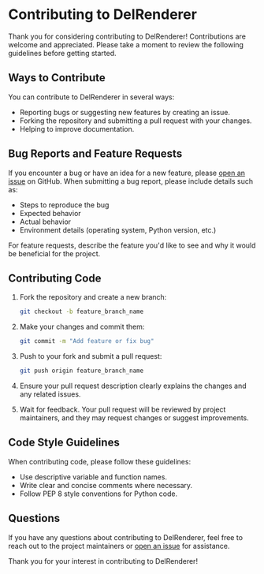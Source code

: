 # Contributing to DelRenderer

Thank you for considering contributing to DelRenderer! Contributions are welcome and appreciated. Please take a moment to review the following guidelines before getting started.

## Ways to Contribute

You can contribute to DelRenderer in several ways:

- Reporting bugs or suggesting new features by creating an issue.
- Forking the repository and submitting a pull request with your changes.
- Helping to improve documentation.

## Bug Reports and Feature Requests

If you encounter a bug or have an idea for a new feature, please [open an issue](https://github.com/D4N1L0200/DelRenderer/issues/new) on GitHub. When submitting a bug report, please include details such as:

- Steps to reproduce the bug
- Expected behavior
- Actual behavior
- Environment details (operating system, Python version, etc.)

For feature requests, describe the feature you'd like to see and why it would be beneficial for the project.

## Contributing Code

1. Fork the repository and create a new branch:
    ```bash
    git checkout -b feature_branch_name
    ```

2. Make your changes and commit them:
    ```bash
    git commit -m "Add feature or fix bug"
    ```

3. Push to your fork and submit a pull request:
    ```bash
    git push origin feature_branch_name
    ```

4. Ensure your pull request description clearly explains the changes and any related issues.

5. Wait for feedback. Your pull request will be reviewed by project maintainers, and they may request changes or suggest improvements.

## Code Style Guidelines

When contributing code, please follow these guidelines:

- Use descriptive variable and function names.
- Write clear and concise comments where necessary.
- Follow PEP 8 style conventions for Python code.

## Questions

If you have any questions about contributing to DelRenderer, feel free to reach out to the project maintainers or [open an issue](https://github.com/D4N1L0200/DelRenderer/issues/new) for assistance.

Thank you for your interest in contributing to DelRenderer!